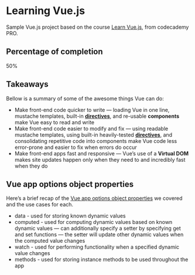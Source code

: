 # Learning Vue.js

Sample Vue.js project based on the course [Learn Vue.js](https://www.codecademy.com/learn/learn-vue-js), from codecademy PRO.

## Percentage of completion

50%

## Takeaways

Bellow is a summary of some of the awesome things Vue can do:

* Make front-end code quicker to write — loading Vue in one line, mustache templates, built-in [**directives**](https://vuejs.org/v2/api/#Directives), and re-usable **components** make Vue easy to read and write
* Make front-end code easier to modify and fix — using readable mustache templates, using built-in heavily-tested [**directives**](https://vuejs.org/v2/api/#Directives), and consolidating repetitive code into components make Vue code less error-prone and easier to fix when errors do occur
* Make front-end apps fast and responsive — Vue’s use of a **Virtual DOM** makes site updates happen only when they need to and incredibly fast when they do

## Vue app options object properties

Here’s a brief recap of the [Vue app options object properties](https://vuejs.org/v2/api/#Options-Data) we covered and the use cases for each.

* data - used for storing known dynamic values
* computed - used for computing dynamic values based on known dynamic values — can additionally specify a setter by specifying get and set functions — the setter will update other dynamic values when the computed value changes
* watch - used for performing functionality when a specified dynamic value changes
* methods - used for storing instance methods to be used throughout the app